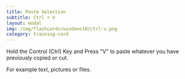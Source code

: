 ```yaml
---
title: Paste Selection
subtitle: Ctrl + V
layout: modal
img: /img/flashcards/windows10/ctrl-v.png
category: training-card
---
```

Hold the Control (Ctrl) Key and Press "V" to paste whatever you have previously copied or cut.  

For example text, pictures or files.
